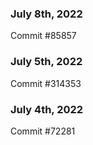 ### July 8th, 2022

Commit #85857

### July 5th, 2022

Commit #314353


### July 4th, 2022

Commit #72281
